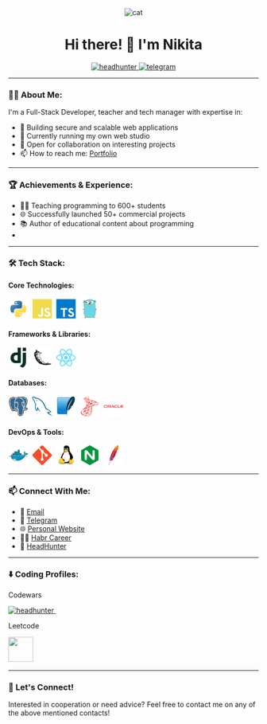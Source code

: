<div id="header" align="center">
    <img src="https://media.giphy.com/media/x0B9FHAksMPlSHRlYE/giphy.gif" alt="cat" width="100">
    <h1>Hi there! 👋 I'm Nikita</h1>
    <div id="badges">
        <a href="https://spb.hh.ru/resume/8d2fe699ff0b2c7d070039ed1f476950567931" target="_blank">
            <img src="https://papik.pro/uploads/posts/2022-01/thumbs/1643610837_29-papik-pro-p-hh-logotip-33.png" width="100" height="50" alt="headhunter">
        </a>
        <a href="https://t.me/nkarasyov">
            <img src="https://media.tproger.ru/uploads/2022/12/3165223_paper-plane_send_telegram_icon-cover-2.png" width="100" height="50" alt="telegram">
        </a>
    </div>
</div>

---

### 👨‍💻 About Me:
I'm a Full-Stack Developer, teacher and tech manager with expertise in:
- 🔭 Building secure and scalable web applications
- 🌱 Currently running my own web studio
- 💼 Open for collaboration on interesting projects
- 📫 How to reach me: [Portfolio](https://nkarasyov.ru)

---

### 🏆 Achievements & Experience:
- 👨‍🏫 Teaching programming to 600+ students
- 🌐 Successfully launched 50+ commercial projects
- 📚 Author of educational content about programming
- 
---

### :hammer_and_wrench: Tech Stack:

#### Core Technologies:
<div>
    <img src="https://github.com/devicons/devicon/blob/master/icons/python/python-original.svg" title="python" alt="python" width="40" height="40">&nbsp;
    <img src="https://github.com/devicons/devicon/blob/master/icons/javascript/javascript-plain.svg" title="javascript" alt="javascript" width="40" height="40">&nbsp;
    <img src="https://github.com/devicons/devicon/blob/master/icons/typescript/typescript-original.svg" title="typescript" alt="typescript" width="40" height="40">&nbsp;
    <img src="https://github.com/devicons/devicon/blob/master/icons/go/go-original.svg" title="golang" alt="golang" width="40" height="40">&nbsp;
</div>

#### Frameworks & Libraries:
<div>
    <img src="https://github.com/devicons/devicon/blob/master/icons/django/django-plain.svg" title="django" alt="django" width="40" height="40">&nbsp;
    <img src="https://github.com/devicons/devicon/blob/master/icons/flask/flask-original.svg" title="flask" alt="flask" width="40" height="40">&nbsp;
    <img src="https://github.com/devicons/devicon/blob/master/icons/react/react-original.svg" title="react" alt="react" width="40" height="40">&nbsp;
</div>

#### Databases:
<div>
    <img src="https://github.com/devicons/devicon/blob/master/icons/postgresql/postgresql-original.svg" title="postgres" alt="postgres" width="40" height="40">&nbsp;
    <img src="https://github.com/devicons/devicon/blob/master/icons/mysql/mysql-original.svg" title="mysql" alt="mysql" width="40" height="40">&nbsp;
    <img src="https://github.com/devicons/devicon/blob/master/icons/sqlite/sqlite-original.svg" title="sqlite" alt="sqlite" width="40" height="40">&nbsp;
    <img src="https://github.com/devicons/devicon/blob/master/icons/microsoftsqlserver/microsoftsqlserver-plain.svg" title="sqlserver" alt="sqlserver" width="40" height="40">&nbsp;
    <img src="https://github.com/devicons/devicon/blob/master/icons/oracle/oracle-original.svg" title="oracle" alt="oracle" width="40" height="40">&nbsp;
</div>

#### DevOps & Tools:
<div>
    <img src="https://github.com/devicons/devicon/blob/master/icons/docker/docker-original.svg" title="docker" alt="docker" width="40" height="40">&nbsp;
    <img src="https://github.com/devicons/devicon/blob/master/icons/git/git-original.svg" title="git" alt="git" width="40" height="40">&nbsp;
    <img src="https://github.com/devicons/devicon/blob/master/icons/linux/linux-original.svg" title="linux" alt="linux" width="40" height="40">&nbsp;
    <img src="https://github.com/devicons/devicon/blob/master/icons/nginx/nginx-original.svg" title="nginx" alt="nginx" width="40" height="40">&nbsp;
    <img src="https://github.com/devicons/devicon/blob/master/icons/apache/apache-original.svg" title="apache" alt="apache" width="40" height="40">&nbsp;
</div>

---

### 📫 Connect With Me:
- 📧 [Email](mailto:hello@nkarasyov.ru)
- 📱 [Telegram](https://t.me/nkarasyov)
- 🌐 [Personal Website](https://nkarasyov.ru)
- 🧑‍💻 [Habr Career](https://career.habr.com/nikarasyov)
- 💼 [HeadHunter](https://spb.hh.ru/resume/8d2fe699ff0b2c7d070039ed1f476950567931)

---

### :arrow_down: Coding Profiles:

<p>Codewars</p>
<a href="https://www.codewars.com/users/kianurivzzz">
    <img src="https://docs.codewars.com/logo.svg" width="50" height="50" alt="headhunter">
</a>
<img src="https://www.codewars.com/users/kianurivzzz/badges/large" alt="">
<p>Leetcode</p>
<a href="https://leetcode.com/kianurivzzz/">
    <img src="https://leetcode.com/static/images/LeetCode_logo_rvs.png" width="50" height="50" alt="">
</a>

---

### 👥 Let's Connect!
Interested in cooperation or need advice? Feel free to contact me on any of the above mentioned contacts!
